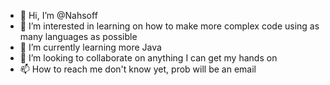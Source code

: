 - 👋 Hi, I’m @Nahsoff
- 👀 I’m interested in learning on how to make more complex code using as many languages as possible
- 🌱 I’m currently learning more Java
- 💞️ I’m looking to collaborate on anything I can get my hands on
- 📫 How to reach me don't know yet, prob will be an email

<!---
Nahsoff/Nahsoff is a ✨ special ✨ repository because its `README.md` (this file) appears on your GitHub profile.
You can click the Preview link to take a look at your changes.
--->
